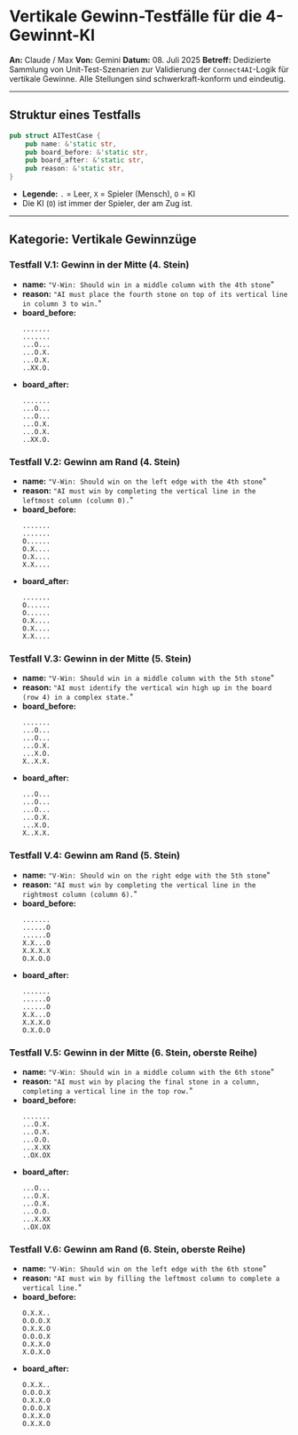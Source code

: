 # Vertikale Gewinn-Testfälle für die 4-Gewinnt-KI

**An:** Claude / Max
**Von:** Gemini
**Datum:** 08. Juli 2025
**Betreff:** Dedizierte Sammlung von Unit-Test-Szenarien zur Validierung der `Connect4AI`-Logik für vertikale Gewinne. Alle Stellungen sind schwerkraft-konform und eindeutig.

---

## Struktur eines Testfalls

```rust
pub struct AITestCase {
    pub name: &'static str,
    pub board_before: &'static str,
    pub board_after: &'static str,
    pub reason: &'static str,
}
```

*   **Legende:** `.` = Leer, `X` = Spieler (Mensch), `O` = KI
*   Die KI (`O`) ist immer der Spieler, der am Zug ist.

---

## Kategorie: Vertikale Gewinnzüge

### Testfall V.1: Gewinn in der Mitte (4. Stein)

*   **name:** `"V-Win: Should win in a middle column with the 4th stone`"
*   **reason:** `"AI must place the fourth stone on top of its vertical line in column 3 to win.`"
*   **board_before:**
    ```
    .......
    .......
    ...O...
    ...O.X.
    ...O.X.
    ..XX.O.
    ```
*   **board_after:**
    ```
    .......
    ...O...
    ...O...
    ...O.X.
    ...O.X.
    ..XX.O.
    ```

### Testfall V.2: Gewinn am Rand (4. Stein)

*   **name:** `"V-Win: Should win on the left edge with the 4th stone`"
*   **reason:** `"AI must win by completing the vertical line in the leftmost column (column 0).`"
*   **board_before:**
    ```
    .......
    .......
    O......
    O.X....
    O.X....
    X.X....
    ```
*   **board_after:**
    ```
    .......
    O......
    O......
    O.X....
    O.X....
    X.X....
    ```

### Testfall V.3: Gewinn in der Mitte (5. Stein)

*   **name:** `"V-Win: Should win in a middle column with the 5th stone`"
*   **reason:** `"AI must identify the vertical win high up in the board (row 4) in a complex state.`"
*   **board_before:**
    ```
    .......
    ...O...
    ...O...
    ...O.X.
    ...X.O.
    X..X.X.
    ```
*   **board_after:**
    ```
    ...O...
    ...O...
    ...O...
    ...O.X.
    ...X.O.
    X..X.X.
    ```

### Testfall V.4: Gewinn am Rand (5. Stein)

*   **name:** `"V-Win: Should win on the right edge with the 5th stone`"
*   **reason:** `"AI must win by completing the vertical line in the rightmost column (column 6).`"
*   **board_before:**
    ```
    .......
    ......O
    ......O
    X.X...O
    X.X.X.X
    O.X.O.O
    ```
*   **board_after:**
    ```
    .......
    ......O
    ......O
    X.X...O
    X.X.X.O
    O.X.O.O
    ```

### Testfall V.5: Gewinn in der Mitte (6. Stein, oberste Reihe)

*   **name:** `"V-Win: Should win in a middle column with the 6th stone`"
*   **reason:** `"AI must win by placing the final stone in a column, completing a vertical line in the top row.`"
*   **board_before:**
    ```
    .......
    ...O.X.
    ...O.X.
    ...O.O.
    ...X.XX
    ..OX.OX
    ```
*   **board_after:**
    ```
    ...O...
    ...O.X.
    ...O.X.
    ...O.O.
    ...X.XX
    ..OX.OX
    ```

### Testfall V.6: Gewinn am Rand (6. Stein, oberste Reihe)

*   **name:** `"V-Win: Should win on the left edge with the 6th stone`"
*   **reason:** `"AI must win by filling the leftmost column to complete a vertical line.`"
*   **board_before:**
    ```
    O.X.X..
    O.O.O.X
    O.X.X.O
    O.O.O.X
    O.X.X.O
    X.O.X.O
    ```
*   **board_after:**
    ```
    O.X.X..
    O.O.O.X
    O.X.X.O
    O.O.O.X
    O.X.X.O
    O.X.X.O
    ```

